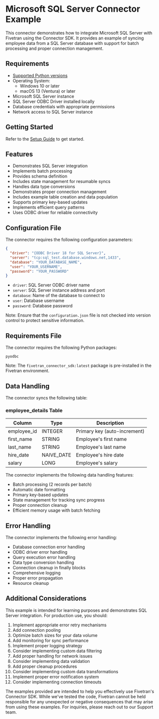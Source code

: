 # Microsoft SQL Server Connector Example

This connector demonstrates how to integrate Microsoft SQL Server with Fivetran using the Connector SDK. It provides an example of syncing employee data from a SQL Server database with support for batch processing and proper connection management.

## Requirements

* [Supported Python versions](https://github.com/fivetran/fivetran_connector_sdk/blob/main/README.md#requirements)   
* Operating System:  
  * Windows 10 or later  
  * macOS 13 (Ventura) or later
* Microsoft SQL Server instance
* SQL Server ODBC Driver installed locally
* Database credentials with appropriate permissions
* Network access to SQL Server instance

## Getting Started

Refer to the [Setup Guide](https://fivetran.com/docs/connectors/connector-sdk/setup-guide) to get started.

## Features

* Demonstrates SQL Server integration
* Implements batch processing
* Provides schema definition
* Includes state management for resumable syncs
* Handles data type conversions
* Demonstrates proper connection management
* Includes example table creation and data population
* Supports primary key-based updates
* Implements efficient query patterns
* Uses ODBC driver for reliable connectivity

## Configuration File

The connector requires the following configuration parameters:

```json
{
  "driver": "{ODBC Driver 18 for SQL Server}",
  "server": "tcp:sql_test.database.windows.net,1433",
  "database": "YOUR_DATABASE_NAME",
  "user": "YOUR_USERNAME",
  "password": "YOUR_PASSWORD"
}
```

* `driver`: SQL Server ODBC driver name
* `server`: SQL Server instance address and port
* `database`: Name of the database to connect to
* `user`: Database username
* `password`: Database password

Note: Ensure that the `configuration.json` file is not checked into version control to protect sensitive information.

## Requirements File

The connector requires the following Python packages:

```
pyodbc
```

Note: The `fivetran_connector_sdk:latest` package is pre-installed in the Fivetran environment.

## Data Handling

The connector syncs the following table:

### employee_details Table
| Column       | Type         | Description                    |
|-------------|--------------|--------------------------------|
| employee_id | INTEGER      | Primary key (auto-increment)   |
| first_name  | STRING       | Employee's first name          |
| last_name   | STRING       | Employee's last name           |
| hire_date   | NAIVE_DATE   | Employee's hire date          |
| salary      | LONG         | Employee's salary              |

The connector implements the following data handling features:
* Batch processing (2 records per batch)
* Automatic date formatting
* Primary key-based updates
* State management for tracking sync progress
* Proper connection cleanup
* Efficient memory usage with batch fetching

## Error Handling

The connector implements the following error handling:
* Database connection error handling
* ODBC driver error handling
* Query execution error handling
* Data type conversion handling
* Connection cleanup in finally blocks
* Comprehensive logging
* Proper error propagation
* Resource cleanup

## Additional Considerations

This example is intended for learning purposes and demonstrates SQL Server integration. For production use, you should:

1. Implement appropriate error retry mechanisms
2. Add connection pooling
3. Optimize batch sizes for your data volume
4. Add monitoring for sync performance
5. Implement proper logging strategy
6. Consider implementing custom data filtering
7. Add proper handling for network issues
8. Consider implementing data validation
9. Add proper cleanup procedures
10. Consider implementing custom data transformations
11. Implement proper error notification system
12. Consider implementing connection timeouts

The examples provided are intended to help you effectively use Fivetran's Connector SDK. While we've tested the code, Fivetran cannot be held responsible for any unexpected or negative consequences that may arise from using these examples. For inquiries, please reach out to our Support team. 